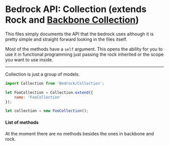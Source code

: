 # Bedrock API: Collection (extends Rock and [Backbone Collection](http://backbonejs.org/#Collection))

This files simply documents the API that the bedrock uses although it is pretty simple and straight forward looking in the files itself.

Most of the methods have a ```self``` argument. This opens the ability for you to use it in functional programming just passing the rock inherited or the scope you want to use inside.

------

Collection is just a group of models.

```js
import Collection from 'Bedrock/Collection';

let FooCollection = Collection.extend({
    name: 'FooCollection'
});

let collection = new FooCollection();
```

#### List of methods

At the moment there are no methods besides the ones in backbone and rock.
